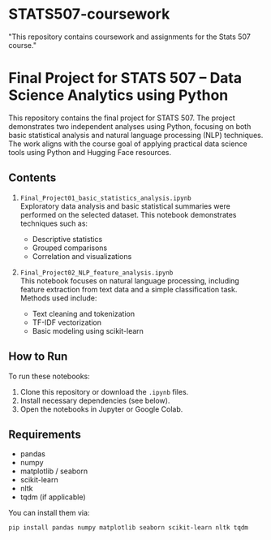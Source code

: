 # STATS507-coursework
"This repository contains coursework and assignments for the Stats 507 course." 



# Final Project for STATS 507 – Data Science Analytics using Python

This repository contains the final project for STATS 507. The project demonstrates two independent analyses using Python, focusing on both basic statistical analysis and natural language processing (NLP) techniques. The work aligns with the course goal of applying practical data science tools using Python and Hugging Face resources.

## Contents

1. `Final_Project01_basic_statistics_analysis.ipynb`  
   Exploratory data analysis and basic statistical summaries were performed on the selected dataset. This notebook demonstrates techniques such as:
   - Descriptive statistics
   - Grouped comparisons
   - Correlation and visualizations

2. `Final_Project02_NLP_feature_analysis.ipynb`  
   This notebook focuses on natural language processing, including feature extraction from text data and a simple classification task. Methods used include:
   - Text cleaning and tokenization
   - TF-IDF vectorization
   - Basic modeling using scikit-learn

## How to Run

To run these notebooks:

1. Clone this repository or download the `.ipynb` files.
2. Install necessary dependencies (see below).
3. Open the notebooks in Jupyter or Google Colab.

## Requirements

- pandas
- numpy
- matplotlib / seaborn
- scikit-learn
- nltk
- tqdm (if applicable)

You can install them via:

```bash
pip install pandas numpy matplotlib seaborn scikit-learn nltk tqdm
